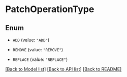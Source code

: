 # PatchOperationType

## Enum


* `ADD` (value: `"ADD"`)

* `REMOVE` (value: `"REMOVE"`)

* `REPLACE` (value: `"REPLACE"`)


[[Back to Model list]](../README.md#documentation-for-models) [[Back to API list]](../README.md#documentation-for-api-endpoints) [[Back to README]](../README.md)


